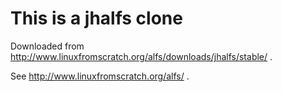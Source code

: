 # This is a jhalfs clone

Downloaded from http://www.linuxfromscratch.org/alfs/downloads/jhalfs/stable/ .

See http://www.linuxfromscratch.org/alfs/ .
